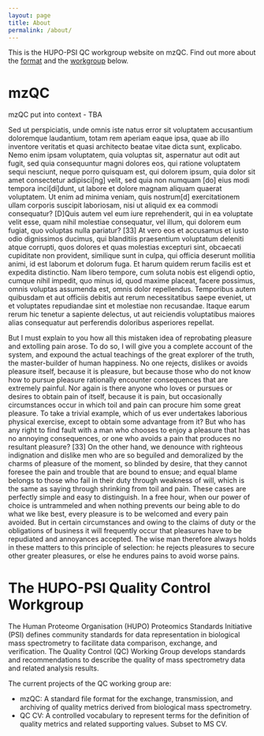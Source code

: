 ```yaml
---
layout: page
title: About
permalink: /about/
---
```


This is the HUPO-PSI QC workgroup website on mzQC. Find out more about the [format](#mzqc) and the [workgroup](#the-hupo-psi-quality-control-workgroup) below.

# mzQC
mzQC put into context - TBA

Sed ut perspiciatis, unde omnis iste natus error sit voluptatem accusantium 
doloremque laudantium, totam rem aperiam eaque ipsa, quae ab illo inventore 
veritatis et quasi architecto beatae vitae dicta sunt, explicabo. Nemo enim 
ipsam voluptatem, quia voluptas sit, aspernatur aut odit aut fugit, sed quia 
consequuntur magni dolores eos, qui ratione voluptatem sequi nesciunt, neque 
porro quisquam est, qui dolorem ipsum, quia dolor sit amet consectetur 
adipisci[ng] velit, sed quia non numquam [do] eius modi tempora inci[di]dunt, 
ut labore et dolore magnam aliquam quaerat voluptatem. Ut enim ad minima 
veniam, quis nostrum[d] exercitationem ullam corporis suscipit laboriosam, nisi 
ut aliquid ex ea commodi consequatur? [D]Quis autem vel eum iure reprehenderit, 
qui in ea voluptate velit esse, quam nihil molestiae consequatur, vel illum, 
qui dolorem eum fugiat, quo voluptas nulla pariatur? [33] At vero eos et 
accusamus et iusto odio dignissimos ducimus, qui blanditiis praesentium 
voluptatum deleniti atque corrupti, quos dolores et quas molestias excepturi 
sint, obcaecati cupiditate non provident, similique sunt in culpa, qui officia 
deserunt mollitia animi, id est laborum et dolorum fuga. Et harum quidem rerum 
facilis est et expedita distinctio. Nam libero tempore, cum soluta nobis est 
eligendi optio, cumque nihil impedit, quo minus id, quod maxime placeat, facere 
possimus, omnis voluptas assumenda est, omnis dolor repellendus. Temporibus 
autem quibusdam et aut officiis debitis aut rerum necessitatibus saepe eveniet, 
ut et voluptates repudiandae sint et molestiae non recusandae. Itaque earum 
rerum hic tenetur a sapiente delectus, ut aut reiciendis voluptatibus maiores 
alias consequatur aut perferendis doloribus asperiores repellat.

But I must explain to you how all this mistaken idea of reprobating pleasure 
and extolling pain arose. To do so, I will give you a complete account of the 
system, and expound the actual teachings of the great explorer of the truth, 
the master-builder of human happiness. No one rejects, dislikes or avoids 
pleasure itself, because it is pleasure, but because those who do not know how 
to pursue pleasure rationally encounter consequences that are extremely 
painful. Nor again is there anyone who loves or pursues or desires to obtain 
pain of itself, because it is pain, but occasionally circumstances occur in 
which toil and pain can procure him some great pleasure. To take a trivial 
example, which of us ever undertakes laborious physical exercise, except to 
obtain some advantage from it? But who has any right to find fault with a man 
who chooses to enjoy a pleasure that has no annoying consequences, or one who 
avoids a pain that produces no resultant pleasure? [33] On the other hand, we 
denounce with righteous indignation and dislike men who are so beguiled and 
demoralized by the charms of pleasure of the moment, so blinded by desire, that 
they cannot foresee the pain and trouble that are bound to ensue; and equal 
blame belongs to those who fail in their duty through weakness of will, which 
is the same as saying through shrinking from toil and pain. These cases are 
perfectly simple and easy to distinguish. In a free hour, when our power of 
choice is untrammeled and when nothing prevents our being able to do what we 
like best, every pleasure is to be welcomed and every pain avoided. But in 
certain circumstances and owing to the claims of duty or the obligations of 
business it will frequently occur that pleasures have to be repudiated and 
annoyances accepted. The wise man therefore always holds in these matters to 
this principle of selection: he rejects pleasures to secure other greater 
pleasures, or else he endures pains to avoid worse pains.


# The HUPO-PSI Quality Control Workgroup

The Human Proteome Organisation (HUPO) Proteomics Standards Initiative (PSI) defines community standards for data representation in biological mass spectrometry to facilitate data comparison, exchange, and verification. The Quality Control (QC) Working Group develops standards and recommendations to describe the quality of mass spectrometry data and related analysis results.

The current projects of the QC working group are:

- mzQC: A standard file format for the exchange, transmission, and archiving of quality metrics derived from biological mass spectrometry.
- QC CV: A controlled vocabulary to represent terms for the definition of quality metrics and related supporting values. Subset to MS CV.
